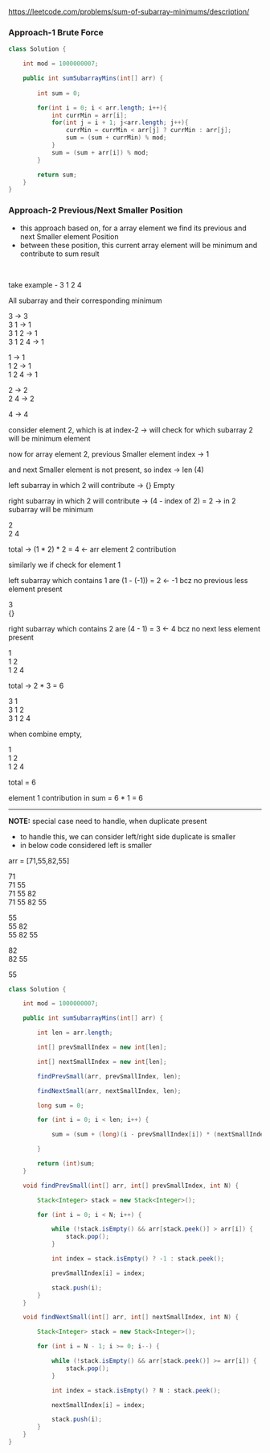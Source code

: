 https://leetcode.com/problems/sum-of-subarray-minimums/description/

### Approach-1 Brute Force 

```java
class Solution {

    int mod = 1000000007;

    public int sumSubarrayMins(int[] arr) {
        
        int sum = 0;

        for(int i = 0; i < arr.length; i++){
            int currMin = arr[i];
            for(int j = i + 1; j<arr.length; j++){
                currMin = currMin < arr[j] ? currMin : arr[j];
                sum = (sum + currMin) % mod;
            }
            sum = (sum + arr[i]) % mod; 
        }

        return sum;
    }
}
```

### Approach-2 Previous/Next Smaller Position

* this approach based on, for a array element we find its previous and next Smaller element Position
* between these position, this current array element will be minimum and contribute to sum result
<br/>

take example - 3 1 2 4

All subarray and their corresponding minimum

3           &rarr; 3\
3 1         &rarr; 1\
3 1 2       &rarr; 1\
3 1 2 4     &rarr; 1

1           &rarr; 1\
1 2         &rarr; 1\
1 2 4       &rarr; 1

2           &rarr; 2\
2 4         &rarr; 2

4           &rarr; 4


consider element 2, which is at index-2 &rarr; will check for which subarray 2 will be minimum element

now for array element 2, previous Smaller element index &rarr; 1

and next Smaller element is not present, so index &rarr; len (4)

left subarray in which 2 will contribute &rarr; {} Empty

right subarray in which 2 will contribute &rarr; (4 - index of 2) = 2 &rarr; in 2 subarray will be minimum

2\
2 4

total &rarr; (1 * 2) * 2 = 4 &larr; arr element 2 contribution


similarly we if check for element 1

left subarray which contains 1 are (1 - (-1)) = 2 &larr; -1 bcz no previous less element present

3\
{}

right subarray which contains 2 are (4 - 1) = 3 &larr; 4 bcz no next less element present

1\
1 2\
1 2 4

total &rarr; 2 * 3 = 6

3 1\
3 1 2\
3 1 2 4

when combine empty,

1\
1 2\
1 2 4

total = 6

element 1 contribution in sum = 6 * 1 = 6

---

**NOTE:** special case need to handle, when duplicate present

* to handle this, we can consider left/right side duplicate is smaller
* in below code considered left is smaller

arr = [71,55,82,55]

71\
71 55\
71 55 82\
71 55 82 55

55\
55 82\
55 82 55

82\
82 55

55


```java
class Solution {

    int mod = 1000000007;

    public int sumSubarrayMins(int[] arr) {

        int len = arr.length;

        int[] prevSmallIndex = new int[len];

        int[] nextSmallIndex = new int[len];

        findPrevSmall(arr, prevSmallIndex, len);

        findNextSmall(arr, nextSmallIndex, len);

        long sum = 0;

        for (int i = 0; i < len; i++) {

            sum = (sum + (long)(i - prevSmallIndex[i]) * (nextSmallIndex[i] - i) * arr[i]) % mod;

        }

        return (int)sum;
    }

    void findPrevSmall(int[] arr, int[] prevSmallIndex, int N) {

        Stack<Integer> stack = new Stack<Integer>();

        for (int i = 0; i < N; i++) {

            while (!stack.isEmpty() && arr[stack.peek()] > arr[i]) {
                stack.pop();
            }

            int index = stack.isEmpty() ? -1 : stack.peek();

            prevSmallIndex[i] = index;

            stack.push(i);
        }
    }

    void findNextSmall(int[] arr, int[] nextSmallIndex, int N) {

        Stack<Integer> stack = new Stack<Integer>();

        for (int i = N - 1; i >= 0; i--) {

            while (!stack.isEmpty() && arr[stack.peek()] >= arr[i]) {
                stack.pop();
            }

            int index = stack.isEmpty() ? N : stack.peek();

            nextSmallIndex[i] = index;

            stack.push(i);
        }
    }
}
```